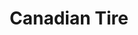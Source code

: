---
title: "Canadian Tire"
url: /levis/canadian-tire-route-du-president-kennedy/
shop: Warenhaus
---